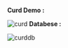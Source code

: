 
**Curd Demo :** 

![curd](https://user-images.githubusercontent.com/47208117/53239033-1fb62a00-36c5-11e9-9460-f7a3a0b6dc23.png)
**Databese :** 

![curddb](https://user-images.githubusercontent.com/47208117/53239034-204ec080-36c5-11e9-96f5-9cac5ce19e81.png)
